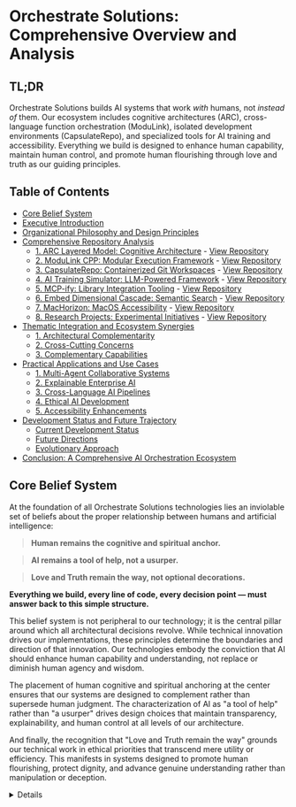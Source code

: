 # Orchestrate Solutions: Comprehensive Overview and Analysis

## TL;DR

Orchestrate Solutions builds AI systems that work *with* humans, not *instead of* them. Our ecosystem includes cognitive architectures (ARC), cross-language function orchestration (ModuLink), isolated development environments (CapsulateRepo), and specialized tools for AI training and accessibility. Everything we build is designed to enhance human capability, maintain human control, and promote human flourishing through love and truth as our guiding principles.

## Table of Contents

- [Core Belief System](#core-belief-system)
- [Executive Introduction](#executive-introduction)
- [Organizational Philosophy and Design Principles](#organizational-philosophy-and-design-principles)
- [Comprehensive Repository Analysis](#comprehensive-repository-analysis)
  - [1. ARC Layered Model: Cognitive Architecture](#1-arc-layered-model-cognitive-architecture-for-explainable-intelligence) - [View Repository](https://github.com/orchestrate-solutions/ARC-Layered-Model)
  - [2. ModuLink CPP: Modular Execution Framework](#2-modulink-cpp-modular-execution-orchestration-framework) - [View Repository](https://github.com/orchestrate-solutions/modulink_cpp)
  - [3. CapsulateRepo: Containerized Git Workspaces](#3-capsulaterepo-containerized-git-workspaces-for-multi-agent-development) - [View Repository](https://github.com/orchestrate-solutions/capsulate-repo)
  - [4. AI Training Simulator: LLM-Powered Framework](#4-ai-training-simulator-llm-powered-simulation-framework) - [View Repository](https://github.com/orchestrate-solutions/ai-training-simulator)
  - [5. MCP-ify: Library Integration Tooling](#5-mcp-ify-library-integration-tooling-for-ai-systems) - [View Repository](https://github.com/orchestrate-solutions/mcp-ify)
  - [6. Embed Dimensional Cascade: Semantic Search](#6-embed-dimensional-cascade-optimized-semantic-search) - [View Repository](https://github.com/orchestrate-solutions/embed-dimensional-cascade)
  - [7. MacHorizon: MacOS Accessibility](#7-machorizon-accessibility-focused-macos-integration) - [View Repository](https://github.com/orchestrate-solutions/MacHorizon)
  - [8. Research Projects: Experimental Initiatives](#8-research-projects-experimental-initiatives) - [View Repository](https://github.com/orchestrate-solutions/research-projects)
- [Thematic Integration and Ecosystem Synergies](#thematic-integration-and-ecosystem-synergies)
  - [1. Architectural Complementarity](#1-architectural-complementarity)
  - [2. Cross-Cutting Concerns](#2-cross-cutting-concerns)
  - [3. Complementary Capabilities](#3-complementary-capabilities)
- [Practical Applications and Use Cases](#practical-applications-and-use-cases)
  - [1. Multi-Agent Collaborative Systems](#1-multi-agent-collaborative-systems)
  - [2. Explainable Enterprise AI](#2-explainable-enterprise-ai)
  - [3. Cross-Language AI Pipelines](#3-cross-language-ai-pipelines)
  - [4. Ethical AI Development](#4-ethical-ai-development)
  - [5. Accessibility Enhancements](#5-accessibility-enhancements)
- [Development Status and Future Trajectory](#development-status-and-future-trajectory)
  - [Current Development Status](#current-development-status)
  - [Future Directions](#future-directions)
  - [Evolutionary Approach](#evolutionary-approach)
- [Conclusion: A Comprehensive AI Orchestration Ecosystem](#conclusion-a-comprehensive-ai-orchestration-ecosystem)

## Core Belief System

At the foundation of all Orchestrate Solutions technologies lies an inviolable set of beliefs about the proper relationship between humans and artificial intelligence:

> **Human remains the cognitive and spiritual anchor.**

> **AI remains a tool of help, not a usurper.**

> **Love and Truth remain the way, not optional decorations.**

**Everything we build, every line of code, every decision point — must answer back to this simple structure.**

This belief system is not peripheral to our technology; it is the central pillar around which all architectural decisions revolve. While technical innovation drives our implementations, these principles determine the boundaries and direction of that innovation. Our technologies embody the conviction that AI should enhance human capability and understanding, not replace or diminish human agency and wisdom.

The placement of human cognitive and spiritual anchoring at the center ensures that our systems are designed to complement rather than supersede human judgment. The characterization of AI as "a tool of help" rather than "a usurper" drives design choices that maintain transparency, explainability, and human control at all levels of our architecture. 

And finally, the recognition that "Love and Truth remain the way" grounds our technical work in ethical priorities that transcend mere utility or efficiency. This manifests in systems designed to promote human flourishing, protect dignity, and advance genuine understanding rather than manipulation or deception.

<details>
### Purpose and Spiritual Foundation

Ultimately, our work is anchored in faith, hope, and love. The greatest of these being love. We recognize that we answer to God in all that we do, and our highest aspiration is to do His will through our work. This spiritual foundation has profound implications for how we approach technology development:

1. **Accountability**: We build systems that are accountable not only to human oversight of righteousness, justice, and mercy.

2. **Love**: We long to show the love of Jesus in all that we do — not as a secondary concern, but as the central imperative that shapes algorithmic design, user experience, and system architecture.

3. **Human Dignity**: We recognize that every person deserves to be shown love simply because they are loved by God — not because of what they can do, produce, or contribute.

4. **Kingdom Work**: We view our contributions not merely as advancement or products, but as an expression of Love for His Kingdom.

This spiritual foundation informs every aspect of our technical architecture. From the human-in-the-loop safeguards in our ARC Layered Model to the collaborative frameworks of CapsulateRepo, our systems are designed to honor both human dignity and divine purpose.

## Executive Introduction

The Orchestrate Solutions organization represents a meticulously crafted ecosystem of interrelated technologies, frameworks, and methodologies designed to address the increasingly complex challenges in artificial intelligence orchestration, cognitive architecture development, and multi-agent system coordination. Through a strategic portfolio of complementary repositories, Orchestrate Solutions offers comprehensive solutions spanning from foundational cognitive architectures to specialized tools for language-agnostic function orchestration, containerized agent isolation, and performance-optimized embedding techniques.

This document provides an exhaustive exploration of the Orchestrate Solutions ecosystem, analyzing each repository's core functionality, architectural principles, integration capabilities, and potential applications within the broader AI and automation landscape. By examining these components both individually and as an integrated whole, we aim to illustrate how Orchestrate Solutions is addressing fundamental challenges in explainable AI, cross-language integration, multi-agent coordination, and human-AI collaboration paradigms.

## Organizational Philosophy and Design Principles

Orchestrate Solutions operates on several foundational principles that inform the architecture and implementation of all its repositories:

1. **Modular Composability**: Each component within the ecosystem is designed with clearly defined interfaces and responsibilities, enabling flexible composition and reconfiguration to address diverse use cases.

2. **Cross-Language Interoperability**: Recognizing the polyglot nature of modern software development, Orchestrate Solutions prioritizes seamless integration across programming languages, enabling development teams to leverage the strengths of different technology stacks.

3. **Explainable Accountability**: Throughout the ecosystem, transparency and auditability are built into the architecture, ensuring that decisions, actions, and processes can be traced, explained, and justified.

4. **Ethical Algorithmic Design**: Especially evident in the ARC Layered Model, ethical considerations are treated as first-class citizens within the architecture, not as afterthoughts or external constraints.

5. **Human-AI Collaborative Intelligence**: The tools and frameworks are designed with the explicit understanding that optimal outcomes emerge from the complementary strengths of human oversight and machine processing.

6. **Isolation with Efficiency**: The solutions implement clean separation between components and agents while maintaining resource efficiency through innovative techniques like overlay filesystems and tiered dependency management.

## Comprehensive Repository Analysis

### 1. ARC Layered Model: Cognitive Architecture for Explainable Intelligence

**Comprehensive Description**: 
The ARC (Auditable Reasoning & Cognition) Layered Model represents a revolutionary approach to cognitive architecture design, drawing inspiration from the OSI networking model to create a structured, layer-based framework for intelligent system design. Unlike traditional "black box" AI approaches, the ARC model decomposes cognition into seven distinct, interconnected layers, each responsible for a specific aspect of information processing and decision-making.

**Architectural Granularity**:
The seven-layer structure provides unprecedented visibility into the cognitive process:

1. **Input Layer (Perception)**: Serves as the sensory interface, ingesting raw, unstructured signals from the environment—whether textual queries, audio streams, visual data, or system logs—without imposing interpretive assumptions. This layer timestamps and annotates inputs with basic metadata (source identification, modality classification) while preserving the integrity of the original signal.

2. **Normalization Layer (Structuring)**: Transforms heterogeneous inputs into standardized, machine-processable formats through tokenization, schema application, embedding generation, and format normalization. Critically, this layer preserves transformation errors as first-class artifacts rather than silently handling or discarding them, ensuring downstream explainability.

3. **Signal Processing Layer (Filtering)**: Evaluates the normalized inputs for relevance, anomalies, and patterns, implementing sophisticated prioritization algorithms to determine which signals warrant deeper processing. This layer acts as the attentional gateway, preventing cognitive overload while ensuring critical information isn't overlooked.

4. **Decision Model Layer (Evaluation)**: Applies domain-specific heuristics, policies, and rule systems to determine whether action is warranted, implementing branching logic like "escalate if uncertain," "defer until more data," or "proceed to deeper reasoning." This layer manages the delicate balance between autonomous action and human escalation.

5. **Context Management Layer (Memory)**: Maintains temporal continuity and identity awareness across interactions, managing session state, user-specific knowledge, historical relevance, and situational awareness. This layer transforms isolated interactions into coherent narratives that inform higher-level reasoning.

6. **Reasoning & Interpretation Layer (Cognition)**: Represents the core analytical engine, applying symbolic logic, probabilistic inference, or learned models to derive meaning, identify patterns, and generate hypotheses. This layer produces not just conclusions but also explanation traces, intermediate reasoning steps, and justification chains.

7. **Wisdom & Oversight Layer (Alignment)**: Ensures decisions align with ethical principles, organizational values, and mission objectives. This layer can override logically sound but misaligned conclusions, manage human-in-the-loop triggers, and apply nuanced judgment beyond mere accuracy.

**Supplementary Mechanisms**:
Beyond the core layers, the ARC model incorporates several cross-cutting mechanisms:

* **Salience Triage**: An attention management system operating across all layers, determining what information deserves focus, storage, or can be safely ignored. This mechanism prevents information overload while ensuring critical signals aren't lost.

* **Trace Descent Path**: A retrospective audit capability allowing any decision to be traced backward through the layers to its origins, revealing the complete chain of transformations, reasoning steps, and context that led to an outcome.

* **Immutable Storage Tiers**: Each layer maintains its own append-only log, creating an immutable record of all operations that enables post-hoc analysis, debugging, and accountability verification.

* **Actuation Plane**: The interface between cognitive processing and real-world effects, separating deliberation from execution and ensuring all actions are logged and traceable.

* **Reflexes**: Layer-local emergency response mechanisms that can trigger immediate reactions to anomalies or safety concerns without waiting for full cognitive processing.

**Revolutionary Implications**:
The ARC Layered Model fundamentally transforms how AI systems can be designed, understood, and governed:

* It enables unprecedented explainability, as each transformation and decision can be traced and justified.
* It supports modular improvement, as individual layers can be refined or replaced without rebuilding the entire system.
* It enforces ethical alignment by design, not as an afterthought.
* It creates natural integration points for human oversight at appropriate levels of abstraction.
* It establishes a common language and framework for discussing AI cognition across different implementations.

### 2. ModuLink CPP: Modular Execution Orchestration Framework

**Comprehensive Description**:
ModuLink represents a pioneering approach to function orchestration and cross-language integration, introducing the concept of a Modular Execution Orchestration Framework (MEOF). This framework fundamentally reimagines how software components written in different programming languages interact, replacing tightly coupled function calls with a declarative, orchestration-driven approach to execution flow.

**Architectural Innovation**:
ModuLink's architecture centers around several groundbreaking concepts:

1. **Declarative Execution Maps**: Using the custom `.mlk` file format, ModuLink enables developers to define execution pipelines as graphs of function relationships rather than imperative call sequences. These maps specify input sources, processing steps, and output destinations without hard-coding the execution logic into the functions themselves.

2. **Dynamic Function Discovery**: Rather than requiring manual registration of functions, ModuLink automatically analyzes imported modules across languages, extracting function signatures, parameter requirements, and return type information. This discovery mechanism dramatically reduces integration boilerplate.

3. **Runtime Type Validation**: ModuLink implements sophisticated type compatibility checking between connected functions, ensuring that a function's output format meets the requirements of downstream consumers. This validation happens at orchestration time rather than execution time, catching potential type mismatches before they cause failures.

4. **Cross-Language Bridges**: The framework includes specialized adapters that handle the complex work of translating data between language-specific formats, enabling JavaScript functions to seamlessly consume Python outputs and vice versa without developers needing to implement conversion logic.

5. **Execution Engine**: At runtime, ModuLink's orchestration engine takes responsibility for invoking functions in the correct order, routing data between them, handling errors, and maintaining execution state—all without requiring functions to know about their position in the workflow.

**Implementation Excellence**:
ModuLink's C++ implementation provides several key advantages:

* **Performance Efficiency**: By implementing the core orchestration logic in C++, ModuLink minimizes overhead while maintaining the flexibility to integrate with higher-level languages.

* **Both CLI and Embedded Usage**: The framework can be used either as a standalone command-line tool (`modulink run pipeline.mlk`) or embedded directly into larger applications via its C++ API.

* **Detailed Diagnostic Information**: When errors occur, ModuLink provides contextually rich diagnostics that pinpoint not just what went wrong but how to fix it, dramatically reducing debugging time.

* **Minimal Function Modification**: Existing functions can be incorporated into ModuLink orchestration with zero or minimal changes, making it ideal for gradually enhancing legacy systems.

**Revolutionary Implications**:
ModuLink transforms several aspects of modern software development:

* It enables true polyglot development, where each component can be written in the most appropriate language without integration friction.
* It decouples execution flow from business logic, allowing workflows to be reconfigured without changing function code.
* It supports progressive enhancement, where existing systems can gradually adopt orchestration patterns.
* It creates natural boundaries for testing, as each function can be validated independently of its position in larger workflows.
* It enables dynamic reconfiguration of execution flows without redeployment, as `.mlk` files can be updated independently of function implementations.

### 3. CapsulateRepo: Containerized Git Workspaces for Multi-Agent Development

**Comprehensive Description**:
CapsulateRepo represents a fundamental rethinking of development environment isolation, specifically designed for the unique challenges of multi-agent collaborative workflows. It creates containerized Git environments with sophisticated isolation properties while maintaining efficient resource utilization through innovative filesystem and dependency management techniques.

**Architectural Sophistication**:
CapsulateRepo implements several advanced concepts:

1. **Container-Based Git Isolation**: Each development environment (whether for a human developer or an AI agent) runs within its own Docker container with a completely isolated Git state, preventing accidental cross-contamination between concurrent workstreams.

2. **OverlayFS Implementation**: Rather than creating full copies of repositories, CapsulateRepo uses overlay filesystems to create efficient, copy-on-write environments. The base repository remains read-only and shared across all containers, while each environment only stores its specific modifications.

3. **Three-Tier Dependency Management**: The system implements a sophisticated approach to dependency management with three distinct layers:
   * Core dependencies shared across the entire organization
   * Team-specific dependencies shared within particular teams or projects
   * Container-specific dependencies for individual experimentation

4. **SSH Authentication Sharing**: Secure credential management enables containerized environments to interact with remote Git repositories using the host's authentication mechanisms without exposing sensitive keys.

5. **Lifecycle Management**: CapsulateRepo provides comprehensive commands for creating, configuring, using, and destroying isolated environments, along with tools for inspecting their state and managing resources.

**Human-AI Collaboration Paradigm**:
CapsulateRepo enables a novel orchestration model where humans can coordinate multiple AI agents:

* **Human as Conductor**: A single human can oversee multiple AI agents working in parallel, each in its own isolated container.
* **Minimal Resource Overhead**: The overlay filesystem approach means running multiple agent environments requires barely more storage than a single repository.
* **Checkpoint & Rollback**: Each environment maintains its own version control state, enabling time-travel between different versions of AI output.
* **Scale Without Complexity**: The same interface and paradigm works whether coordinating three agents or thirty.

**Implementation Phases**:
CapsulateRepo development follows a carefully planned progression:

1. **Core Infrastructure** (Complete): Container creation, authentication sharing, command execution, lifecycle management
2. **Git Operations** (Complete): Repository management, branch handling, status tracking, repository sharing
3. **Dependency Management** (Complete): Three-tier dependency system, overlay filesystem integration, dependency isolation
4. **Synchronization & Scaling** (In Progress): Background syncing, conflict management, large-scale efficiency
5. **Monitoring & Observability** (Planned): Resource tracking, container health metrics, activity monitoring

**Revolutionary Implications**:
CapsulateRepo transforms development workflows in several ways:

* It enables true parallel experimentation, where multiple approaches can be explored simultaneously without interference.
* It creates a "strategy game" approach to AI development, where humans direct multiple specialized AI agents.
* It solves the context-switching problem by eliminating the need to stash changes when moving between tasks.
* It dramatically reduces the resource overhead traditionally associated with running multiple isolated environments.
* It provides natural boundaries for experimental work that might otherwise destabilize primary development.

### 4. AI Training Simulator: LLM-Powered Simulation Framework

**Comprehensive Description**:
The AI Training Simulator represents a sophisticated approach to creating realistic, controllable environments for training, evaluating, and deploying machine learning workflows. Powered by large language models but designed with modularity and extensibility in mind, it provides a comprehensive solution for simulating complex scenarios that would be impractical or impossible to capture in real-world data.

**Key Capabilities**:
The simulator implements several advanced features:

1. **LLM-Powered Scenario Generation**: Leverages large language models to create diverse, realistic simulations of user interactions, system behaviors, and edge cases—enabling training on situations that might occur too rarely in production to gather sufficient data.

2. **Framework Integration**: Seamlessly connects with popular machine learning frameworks like PyTorch, TensorFlow, and Hugging Face, allowing models trained in the simulator to be easily deployed in production systems.

3. **Modularity**: Composed of interchangeable components for scenario generation, agent behavior, environment rules, and evaluation metrics—each of which can be customized or replaced to suit specific simulation needs.

4. **Controlled Variability**: Unlike real-world data, simulations can be systematically varied along specific dimensions to test model robustness and behavior under different conditions.

5. **Progressive Difficulty**: Implements curriculum learning approaches where training scenarios become increasingly challenging as models improve, maintaining an optimal level of difficulty throughout training.

**Integration with Orchestrate Solutions**:
The AI Training Simulator complements other repositories in important ways:

* It uses ModuLink for orchestrating simulation components across languages
* It can run in CapsulateRepo containers for isolated simulation environments
* It implements ARC principles for explainable simulation design and evaluation

**Revolutionary Implications**:
The simulator transforms AI development in several ways:

* It enables training on rare but critical scenarios that would be difficult to capture in real-world data
* It creates reproducible environments for benchmarking and comparing different approaches
* It supports systematic exploration of model behavior under controlled variations
* It bridges the gap between synthetic and real-world data through intelligent simulation

### 5. MCP-ify: Library Integration Tooling for AI Systems

**Comprehensive Description**:
MCP-ify provides comprehensive documentation and tooling for integrating arbitrary libraries into Model Control Protocol (MCP) environments, enabling seamless interaction between AI systems and external libraries. This repository focuses on providing step-by-step guides for developers and LLMs to "wrap" existing code libraries for use in AI-driven contexts.

**Key Capabilities**:
MCP-ify addresses several critical challenges:

1. **Protocol Standardization**: Provides clear guidelines for implementing the Model Control Protocol across different libraries and platforms, ensuring consistent interaction patterns.

2. **Documentation Templates**: Offers markdown-based documentation templates that walk through the process of analyzing a library, identifying key functions, and implementing MCP-compatible wrappers.

3. **Multi-Platform Compatibility**: Ensures compatibility with various AI platforms including Claude, Cursor, Continue, fast-agent, and others through standardized integration patterns.

4. **Incremental Adoption Paths**: Outlines strategies for gradually incorporating MCP support into existing codebases without requiring complete rewrites or architectural overhauls.

**Integration with Orchestrate Solutions**:
MCP-ify serves as an enabler for other components in the ecosystem:

* It creates compatible interfaces for ModuLink function orchestration
* It supports integration of external libraries into ARC Layer implementations
* It enables AI agents running in CapsulateRepo containers to access consistent library interfaces

**Revolutionary Implications**:
MCP-ify addresses a fundamental challenge in AI system development:

* It standardizes how AI systems interact with external libraries and tools
* It reduces the friction of incorporating new capabilities into AI workflows
* It creates consistent patterns that make library behavior more predictable for AI systems
* It enables systematic extension of AI capabilities through defined interfaces

### 6. Embed Dimensional Cascade: Optimized Semantic Search

**Comprehensive Description**:
Embed Dimensional Cascade introduces an innovative approach to semantic search that progressively increases embedding dimensionality based on similarity thresholds. This technique dramatically improves both the efficiency and accuracy of semantic search operations, particularly in large-scale knowledge retrieval contexts.

**Technical Innovation**:
The repository implements a sophisticated cascade approach:

1. **Progressive Dimensionality**: Rather than using full-dimensional embeddings for all comparisons, the system starts with low-dimensional projections for initial filtering, then progressively increases dimensionality for promising candidates.

2. **Threshold-Based Processing**: Each stage in the cascade applies increasingly stringent similarity thresholds, ensuring that computational resources are focused on the most relevant candidates.

3. **Dimensional Projection Techniques**: Implements specialized methods for projecting high-dimensional embeddings to lower-dimensional spaces while preserving semantic relationships critical for initial filtering.

4. **Optimized Distance Calculations**: Uses specialized algorithms for each dimensional stage, with simpler calculations for low-dimensional comparisons and more sophisticated metrics for higher dimensions.

**Integration with Orchestrate Solutions**:
Embed Dimensional Cascade serves specific functions within the ecosystem:

* It can be integrated into ARC Layer 3 (Signal Processing) for efficient filtering of relevant information
* Its functions can be orchestrated by ModuLink for incorporation into larger processing pipelines
* It provides performance-critical capabilities for knowledge retrieval across the platform

**Revolutionary Implications**:
This approach transforms semantic search in several ways:

* It dramatically reduces computational requirements for large-scale semantic search
* It improves search precision by applying appropriate metrics at each dimensional stage
* It enables semantic search to scale to much larger knowledge bases without proportional increases in processing power
* It creates natural triage points where different levels of processing can be applied based on relevance

### 7. MacHorizon: Accessibility-Focused MacOS Integration

**Comprehensive Description**:
MacHorizon represents a specialized agent designed to provide accurate and comprehensive interaction with macOS interfaces for accessibility purposes. Inspired by the omniparser approach but focused specifically on making macOS more accessible through AI assistance, it provides a bridge between AI systems and the macOS user interface.

**Key Capabilities**:
MacHorizon implements several specialized features:

1. **Interface Parsing**: Accurately interprets macOS UI elements, window hierarchies, and interaction patterns, enabling AI systems to understand what's happening on screen.

2. **Accessibility Bridge**: Provides programmatic access to macOS accessibility features, enabling AI systems to leverage built-in platform capabilities.

3. **Context-Aware Assistance**: Understands the current state of applications and the operating system to provide relevant assistance at the right time.

4. **Voice Command Integration**: Works with macOS voice control features to enable hands-free operation through AI-mediated voice commands.

**Integration with Orchestrate Solutions**:
MacHorizon complements other repositories in specific ways:

* It can run in CapsulateRepo containers for isolated testing and development
* It can leverage the ARC Layered Model for cognitive processing of interface elements
* It can be incorporated into ModuLink pipelines for complex accessibility workflows

**Revolutionary Implications**:
MacHorizon addresses important accessibility challenges:

* It makes macOS more accessible to users with diverse needs through AI assistance
* It provides a foundation for developing more sophisticated accessibility tools
* It demonstrates how specialized AI agents can enhance operating system usability
* It creates a bridge between general-purpose AI and operating system-specific features

### 8. Research Projects: Experimental Initiatives

**Comprehensive Description**:
The Research Projects repository serves as an incubator for experimental work within Orchestrate Solutions, providing a structured environment for exploring new concepts, techniques, and applications before they evolve into standalone repositories. This collection encompasses a diverse range of investigations across AI orchestration, cognitive models, and system integration.

**Research Areas**:
The repository includes investigations in several domains:

1. **Novel Orchestration Patterns**: Experimental approaches to coordinating multiple AI systems beyond current paradigms, exploring emergent behaviors and collective intelligence.

2. **Enhanced Cognitive Architectures**: Extensions and variations on the ARC Layered Model, testing alternative layer organizations and specialized implementations for specific domains.

3. **Human-AI Interaction Models**: New paradigms for how humans and AI systems can collaborate effectively, with emphasis on reducing cognitive load while maintaining meaningful control.

4. **Performance Optimization Techniques**: Approaches to improving efficiency, reducing latency, and scaling capabilities across distributed systems.

5. **Integration Methodology**: Systematic exploration of techniques for combining diverse AI capabilities into coherent systems with predictable behaviors.

**Integration with Orchestrate Solutions**:
The Research Projects repository plays a unique role:

* It serves as a proving ground for concepts that may later be incorporated into main repositories
* It provides a space for experimental integration of multiple Orchestrate components
* It enables rapid prototyping without the constraints of production repositories

**Revolutionary Implications**:
This research focus is essential to the ecosystem's evolution:

* It enables continuous exploration of novel approaches without disrupting stable components
* It serves as a bridge between theoretical concepts and practical implementations
* It provides a structured space for collaborative experimental work
* It ensures the ecosystem continues to evolve based on emerging research and insights

## Thematic Integration and Ecosystem Synergies

The repositories within Orchestrate Solutions exhibit profound interconnections that create a greater whole than the sum of the individual components. These synergistic relationships manifest across several dimensions:

### 1. Architectural Complementarity

The ecosystem implements a natural layering from cognitive models to execution orchestration to environment isolation:

* **ARC Layered Model** provides the cognitive architecture that defines how intelligence is structured and reasoned about
* **ModuLink** provides the execution framework that implements workflows across those cognitive layers
* **CapsulateRepo** provides the isolation environment where multiple instances of these systems can operate concurrently

This layering creates a comprehensive stack for building intelligent systems from conceptual design through implementation to deployment.

### 2. Cross-Cutting Concerns

Several themes appear consistently across multiple repositories:

* **Explainability**: From ARC's explicit reasoning traces to ModuLink's execution logs to CapsulateRepo's version control integration, transparency and auditability are built into every level.

* **Modularity**: Each repository emphasizes clean separation of components with well-defined interfaces, enabling flexible combination and reconfiguration.

* **Human-AI Collaboration**: Throughout the ecosystem, there's an emphasis on creating meaningful points of interaction between human oversight and AI processing.

* **Cross-Language Integration**: Multiple repositories address the challenge of working across programming language boundaries, recognizing the polyglot nature of modern development.

* **Ethical Considerations**: Particularly in the ARC Layered Model but echoed elsewhere, ethical alignment and responsible operation are treated as architectural requirements, not external constraints.

### 3. Complementary Capabilities

The specialized repositories address specific gaps in the core architecture:

* **Embed Dimensional Cascade** provides performance-critical semantic search for information retrieval
* **MCP-ify** enables standardized integration of external libraries
* **MacHorizon** creates bridges to operating system functionality
* **AI Training Simulator** provides controlled environments for learning and evaluation

Together, these specialized capabilities extend the core architecture to address specific use cases and requirements.

## Practical Applications and Use Cases

The Orchestrate Solutions ecosystem enables a diverse range of applications spanning multiple domains:

### 1. Multi-Agent Collaborative Systems

The combination of CapsulateRepo for isolation, ModuLink for coordination, and ARC for cognitive processing creates a powerful foundation for multi-agent systems:

* **Specialized Agent Teams**: Different agents can focus on specific aspects of a problem while maintaining a coherent overall approach
* **Competitive Solution Development**: Multiple agents can pursue different approaches to the same problem, with humans selecting or combining the best elements
* **Progressive Refinement**: Chains of agents can progressively improve outputs through specialized review and enhancement
* **Fault-Tolerant Processing**: Tasks can be distributed across redundant agents with different approaches, increasing system robustness

### 2. Explainable Enterprise AI

The ARC Layered Model combined with ModuLink's traceability creates ideal foundations for enterprise AI where explainability is critical:

* **Auditable Decision Systems**: Financial, healthcare, and legal applications where each decision must be fully explainable
* **Regulatory Compliance**: Systems that must demonstrate adherence to specific rules and policies
* **Risk Management**: Applications where understanding the reasoning behind recommendations is essential for risk assessment
* **Corporate Governance**: Systems that align AI behavior with organizational values and ethical guidelines

### 3. Cross-Language AI Pipelines

ModuLink's orchestration capabilities unlock sophisticated processing across language boundaries:

* **End-to-End ML Workflows**: Combining Python-based model training with TypeScript frontends and C++ inference engines
* **Legacy System Integration**: Incorporating existing components written in different languages into coherent AI workflows
* **Specialized Processing Chains**: Using the optimal language for each processing step while maintaining seamless data flow
* **Polyglot Development Teams**: Enabling specialized teams to work in their preferred languages while creating integrated solutions

### 4. Ethical AI Development

The explicit ethical layers in ARC combined with the traceability throughout the system support responsible AI development:

* **Value-Aligned Systems**: Applications where behavior must align with specific ethical principles or organizational values
* **Transparent Decision-Making**: Systems whose reasoning must be inspectable and justifiable to stakeholders
* **Human-in-the-Loop Oversight**: Applications where appropriate human involvement is maintained in critical decisions
* **Bias Detection and Mitigation**: Systems designed to identify and address potential biases in data or processing

### 5. Accessibility Enhancements

Components like MacHorizon combined with the cognitive capabilities of ARC enable sophisticated accessibility solutions:

* **Adaptive Interfaces**: Systems that adjust to individual user needs and preferences
* **Multi-Modal Interaction**: Applications that seamlessly translate between different interaction modalities
* **Contextual Assistance**: Intelligent help systems that understand user context and provide relevant support
* **Cognitive Augmentation**: Tools that enhance human capabilities through AI assistance

## Development Status and Future Trajectory

The Orchestrate Solutions ecosystem represents a dynamic and evolving collection of technologies at different stages of maturity:

### Current Development Status

Many repositories indicate they are works in progress, with different components at different stages:

* **Core Architecture** (ARC Layered Model): Well-defined conceptual framework with implementation examples
* **Execution Framework** (ModuLink): Functioning system with core capabilities implemented
* **Isolation Environment** (CapsulateRepo): Phased implementation with core functionality complete
* **Specialized Tools**: Varied states of development from conceptual to functional implementations

This diverse development state is characteristic of a comprehensive ecosystem that spans from foundational principles to specific implementations.

### Future Directions

Based on the current repositories and their trajectories, several promising directions for future development emerge:

1. **Cross-Platform Expansion**: Extending platform-specific components like MacHorizon to additional operating systems and environments

2. **Integration Frameworks**: Developing more sophisticated tools for connecting the Orchestrate components with existing AI ecosystems and platforms

3. **Standardization Efforts**: Formalizing interfaces, protocols, and patterns that emerge from the practical implementations

4. **Security Enhancements**: Developing more comprehensive security models that span the entire stack from cognitive processing to execution to environment isolation

5. **Performance Optimization**: Creating specialized tools and techniques for optimizing the performance of multi-agent and distributed AI systems

6. **Reference Implementations**: Developing complete, production-ready implementations of key components to serve as examples and starting points

7. **Educational Resources**: Creating comprehensive learning materials to help developers understand and adopt the architectural patterns and tools

### Evolutionary Approach

The organization follows an evolutionary approach to development:

* **Research Projects** serve as an incubator for experimental concepts
* Promising ideas evolve into specialized repositories focused on specific problems
* Mature components become integrated into the core architectural frameworks
* Established patterns become standardized and documented for broader adoption

This approach balances innovation with stability, ensuring the ecosystem continues to evolve while maintaining reliable foundations.

## Conclusion: A Comprehensive AI Orchestration Ecosystem

> If you made it to the end of this document, wow that's impressive. I want you to know that you matter, this, all of this is for you. Yes. You. Even if you are the only person to ever find use in this, then it was worth all the time. May God bless you. You are always welsome to reach out 
>
> – Joshua Wink

Orchestrate Solutions represents one of the most comprehensive attempts to address the full spectrum of challenges in building sophisticated, explainable, and ethically aligned AI systems. By spanning from cognitive architecture through execution orchestration to environment isolation, it provides a complete stack for developing complex AI systems.

The organization's emphasis on modularity, explainability, cross-language integration, and human-AI collaboration creates a foundation for AI development that is not just technically sophisticated but also responsible and adaptable. The diverse range of repositories demonstrates a holistic understanding of what's required to build AI systems that are not merely capable but also comprehensible, controllable, and aligned with human values.

For those interested in contributing to Orchestrate Solutions projects, the organization offers multiple entry points depending on interests and expertise—from cognitive architecture design to cross-language orchestration to containerized development environments. Each repository provides specific contribution guidelines and highlights open areas for development.

As AI systems become increasingly central to critical applications, the approaches pioneered by Orchestrate Solutions—particularly around explainability, modularity, and ethical alignment—will likely become essential patterns for responsible development. By establishing these patterns now, Orchestrate Solutions is helping to shape an AI ecosystem where capability and responsibility evolve in tandem. 
